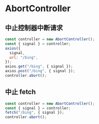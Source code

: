 # AbortController

## 中止控制器中断请求

```js
const controller = new AbortController();
const { signal } = controller;
axios({
  signal,
  url: "/bing",
});
axios.get("/bing", { signal });
axios.post("/bing", { signal });
controller.abort();
```

## 中止 fetch

```js
const controller = new AbortController();
const { signal } = controller;
fetch("/bing", { signal });
controller.abort();
```
